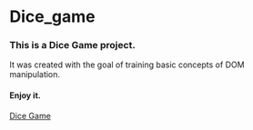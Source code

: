# Dice_game
### This is a Dice Game project.

It was created with the goal of training basic concepts of DOM manipulation.

#### Enjoy it.

[Dice Game](http://dice.game/)
